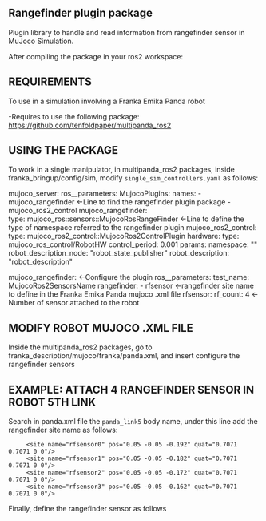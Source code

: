 ## Rangefinder plugin package 

Plugin library to handle and read information from rangefinder sensor in MuJoco Simulation.

After compiling the package in your ros2 workspace: 

## REQUIREMENTS

To use in a simulation involving a Franka Emika Panda robot

-Requires to use the following package: https://github.com/tenfoldpaper/multipanda_ros2

## USING THE PACKAGE 

To work in a single manipulator, in multipanda_ros2 packages, inside franka_bringup/config/sim, modify `single_sim_controllers.yaml` as follows:

mujoco_server:
  ros__parameters:
    MujocoPlugins:
      names:
        - mujoco_rangefinder    <-Line to find the rangefinder plugin package
        - mujoco_ros2_control
      mujoco_rangefinder:       
        type: mujoco_ros::sensors::MujocoRosRangeFinder    <-Line to define the type of namespace referred to the rangefinder plugin
      mujoco_ros2_control:
        type: mujoco_ros2_control::MujocoRos2ControlPlugin
        hardware:
          type: mujoco_ros_control/RobotHW
          control_period: 0.001
        params:
          namespace: ""
          robot_description_node: "robot_state_publisher"
          robot_description: "robot_description"
          
          
mujoco_rangefinder:     <-Configure the plugin
  ros__parameters:
    test_name: MujocoRos2SensorsName
    rangefinder: 
      - rfsensor <-rangefinder site name to define in the Franka Emika Panda mujoco .xml file
    rfsensor:
      rf_count: 4 <-Number of sensor attached to the robot
      
## MODIFY ROBOT MUJOCO .XML FILE

Inside the multipanda_ros2 packages, go to franka_description/mujoco/franka/panda.xml, and insert configure the rangefinder sensors

## EXAMPLE: ATTACH 4 RANGEFINDER SENSOR IN ROBOT 5TH LINK

Search in panda.xml file the `panda_link5` body name, under this line add the rangefinder site name as follows:

         <site name="rfsensor0" pos="0.05 -0.05 -0.192" quat="0.7071 0.7071 0 0"/>
         <site name="rfsensor1" pos="0.05 -0.05 -0.182" quat="0.7071 0.7071 0 0"/>
         <site name="rfsensor2" pos="0.05 -0.05 -0.172" quat="0.7071 0.7071 0 0"/>
         <site name="rfsensor3" pos="0.05 -0.05 -0.162" quat="0.7071 0.7071 0 0"/>
 
Finally, define the rangefinder sensor as follows

 <sensor>
    <rangefinder site="rfsensor0"/>
    <rangefinder site="rfsensor1"/>
    <rangefinder site="rfsensor2"/>
    <rangefinder site="rfsensor3"/>
  </sensor>



      
      
      
      
      
      
      
      
      
      
      
      
